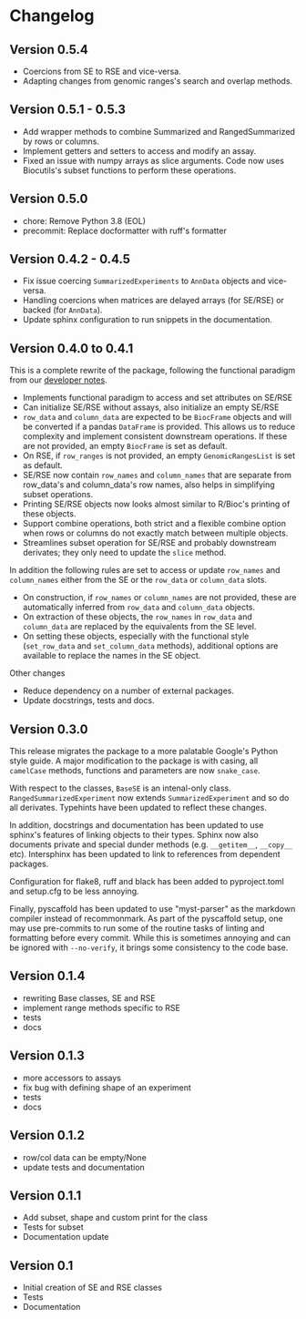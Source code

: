 # Changelog

## Version 0.5.4

- Coercions from SE to RSE and vice-versa.
- Adapting changes from genomic ranges's search and overlap methods.

## Version 0.5.1 - 0.5.3

- Add wrapper methods to combine Summarized and RangedSummarized by rows or columns.
- Implement getters and setters to access and modify an assay.
- Fixed an issue with numpy arrays as slice arguments. Code now uses Biocutils's subset functions to perform these operations.

## Version 0.5.0

- chore: Remove Python 3.8 (EOL)
- precommit: Replace docformatter with ruff's formatter

## Version 0.4.2 - 0.4.5

- Fix issue coercing `SummarizedExperiments` to `AnnData` objects and vice-versa.
- Handling coercions when matrices are delayed arrays (for SE/RSE) or backed (for `AnnData`).
- Update sphinx configuration to run snippets in the documentation.

## Version 0.4.0 to 0.4.1

This is a complete rewrite of the package, following the functional paradigm from our [developer notes](https://github.com/BiocPy/developer_guide#use-functional-discipline).

- Implements functional paradigm to access and set attributes on SE/RSE
- Can initialize SE/RSE without assays, also initialize an empty SE/RSE
- `row_data` and `column_data` are expected to be `BiocFrame` objects and will be converted if a pandas `DataFrame` is provided. This allows us to reduce complexity and implement consistent downstream operations.  If these are not provided, an empty `BiocFrame` is set as default.
- On RSE, if `row_ranges` is not provided, an empty `GenomicRangesList` is set as default.
- SE/RSE now contain `row_names` and `column_names` that are separate from row_data's and column_data's row names, also helps in simplifying subset operations.
- Printing SE/RSE objects now looks almost similar to R/Bioc's printing of these objects.
- Support combine operations, both strict and a flexible combine option when rows or columns do not exactly match between multiple objects.
- Streamlines subset operation for SE/RSE and probably downstream derivates; they only need to update the `slice` method.

In addition the following rules are set to access or update `row_names` and `column_names` either from the SE or the `row_data` or `column_data` slots.
- On construction, if `row_names` or `column_names` are not provided, these are automatically inferred from `row_data` and `column_data` objects.
- On extraction of these objects, the `row_names` in `row_data` and `column_data` are replaced by the equivalents from the SE level.
- On setting these objects, especially with the functional style (`set_row_data` and `set_column_data` methods), additional options are available to replace the names in the SE object.

Other changes
- Reduce dependency on a number of external packages.
- Update docstrings, tests and docs.

## Version 0.3.0

This release migrates the package to a more palatable Google's Python style guide. A major modification to the package is with casing, all `camelCase` methods, functions and parameters are now `snake_case`.

With respect to the classes, `BaseSE` is an intenal-only class. `RangedSummarizedExperiment` now extends `SummarizedExperiment` and so do all derivates. Typehints have been updated to reflect these changes.

In addition, docstrings and documentation has been updated to use sphinx's features of linking objects to their types. Sphinx now also documents private and special dunder methods (e.g. `__getitem__`, `__copy__` etc). Intersphinx has been updated to link to references from dependent packages.

Configuration for flake8, ruff and black has been added to pyproject.toml and setup.cfg to be less annoying.

Finally, pyscaffold has been updated to use "myst-parser" as the markdown compiler instead of recommonmark. As part of the pyscaffold setup, one may use pre-commits to run some of the routine tasks of linting and formatting before every commit. While this is sometimes annoying and can be ignored with `--no-verify`, it brings some consistency to the code base.

## Version 0.1.4
- rewriting Base classes, SE and RSE
- implement range methods specific to RSE
- tests
- docs

## Version 0.1.3
- more accessors to assays
- fix bug with defining shape of an experiment
- tests
- docs

## Version 0.1.2
- row/col data can be empty/None
- update tests and documentation

## Version 0.1.1
- Add subset, shape and custom print for the class
- Tests for subset
- Documentation update

## Version 0.1

- Initial creation of SE and RSE classes
- Tests
- Documentation
